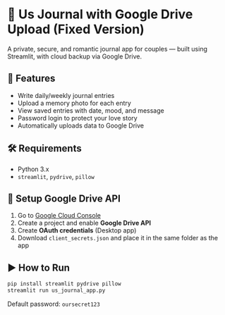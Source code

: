 # 💖 Us Journal with Google Drive Upload (Fixed Version)

A private, secure, and romantic journal app for couples — built using Streamlit, with cloud backup via Google Drive.

## 🌟 Features
- Write daily/weekly journal entries
- Upload a memory photo for each entry
- View saved entries with date, mood, and message
- Password login to protect your love story
- Automatically uploads data to Google Drive

## 🛠️ Requirements
- Python 3.x
- `streamlit`, `pydrive`, `pillow`

## 🔐 Setup Google Drive API
1. Go to [Google Cloud Console](https://console.cloud.google.com/)
2. Create a project and enable **Google Drive API**
3. Create **OAuth credentials** (Desktop app)
4. Download `client_secrets.json` and place it in the same folder as the app

## ▶️ How to Run
```bash
pip install streamlit pydrive pillow
streamlit run us_journal_app.py
```

Default password: `oursecret123`